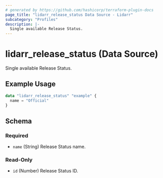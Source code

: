 ```yaml
---
# generated by https://github.com/hashicorp/terraform-plugin-docs
page_title: "lidarr_release_status Data Source - Lidarr"
subcategory: "Profiles"
description: |-
  Single available Release Status.
---
```


# lidarr_release_status (Data Source)

<!-- subcategory:Profiles -->
Single available Release Status.

## Example Usage

```terraform
data "lidarr_release_status" "example" {
  name = "Official"
}
```

<!-- schema generated by tfplugindocs -->
## Schema

### Required

- `name` (String) Release Status name.

### Read-Only

- `id` (Number) Release Status ID.
